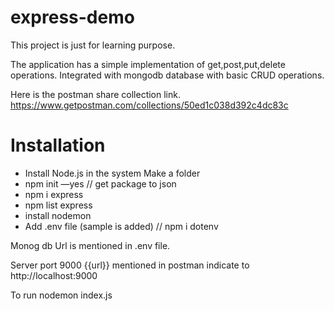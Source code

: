 # express-demo
This project is just for learning purpose.

The application has a simple implementation of get,post,put,delete operations. Integrated with mongodb database with basic CRUD operations.

Here is the postman share collection link.
https://www.getpostman.com/collections/50ed1c038d392c4dc83c

# Installation
- Install Node.js in the system 
Make a folder
- npm init —yes // get package to json
- npm i express
- npm list express
- install nodemon
- Add .env file (sample is added) // npm i dotenv

Monog db Url is mentioned in .env file.

Server port 9000
{{url}} mentioned in postman indicate to http://localhost:9000

To run nodemon index.js
